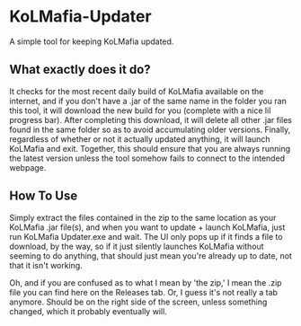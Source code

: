 # KoLMafia-Updater
A simple tool for keeping KoLMafia updated.

## What exactly does it do?
It checks for the most recent daily build of KoLMafia available on the internet, and if you don't have a .jar of the same name in the folder you ran this tool, it will download the new build for you (complete with a nice lil progress bar). After completing this download, it will delete all other .jar files found in the same folder so as to avoid accumulating older versions. Finally, regardless of whether or not it actually updated anything, it will launch KoLMafia and exit. Together, this should ensure that you are always running the latest version unless the tool somehow fails to connect to the intended webpage.

## How To Use
Simply extract the files contained in the zip to the same location as your KoLMafia .jar file(s), and when you want to update + launch KoLMafia, just run KoLMafia Updater.exe and wait. The UI only pops up if it finds a file to download, by the way, so if it just silently launches KoLMafia without seeming to do anything, that should just mean you're already up to date, not that it isn't working.

Oh, and if you are confused as to what I mean by 'the zip,' I mean the .zip file you can find here on the Releases tab. Or, I guess it's not really a tab anymore. Should be on the right side of the screen, unless something changed, which it probably eventually will.
